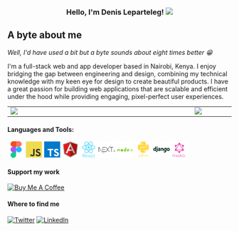 <!-- NOT DONEeee YET UNDER CONSTR --> 

<h3 align="center">
 Hello, I'm Denis Leparteleg!
  <img src="https://media.giphy.com/media/hvRJCLFzcasrR4ia7z/giphy.gif" width="28"> 
</h3>

## A byte about me
*Well, I'd have used a bit but a byte sounds about eight times better :grin:*

I'm a full-stack web and app developer based in Nairobi, Kenya. I enjoy bridging the gap between engineering and design, combining my technical knowledge with my keen eye for design to create beautiful products. I have a great passion for building web applications that are scalable and efficient under the hood while providing engaging, pixel-perfect user experiences.
<center>
<table>
  <tr>
      <td><img width="400px" align="left" src="https://github-readme-stats.vercel.app/api/top-langs/?username=Denis-leparteleg&hide=html&layout=compact&show_icons=true&theme=tokyonight" /></td>
      <td><img width="495px" align="left" src="https://github-readme-stats.vercel.app/api?username=Denis-leparteleg&hide=stars,contribs&count_private=true&show_icons=true&theme=tokyonight&hide_border=ture&hide_title=true" /></td>
</table>
</center>

 #### Languages and Tools:
<img src="https://github.com/devicons/devicon/blob/master/icons/figma/figma-original.svg" alt="Figma" width="37px" height="37px" /> <img 
src="https://github.com/devicons/devicon/blob/master/icons/javascript/javascript-original.svg" alt="JavaScript logo" width="37px" height="37px" /> <img 
src="https://github.com/devicons/devicon/blob/master/icons/typescript/typescript-original.svg" alt="Typescript" width="37px" height="37px" /> <img 
src="https://github.com/devicons/devicon/blob/master/icons/angularjs/angularjs-original.svg" alt="AngularJS" width="37px" height="37px" /> <img                                                                                                                                   src="https://github.com/devicons/devicon/blob/master/icons/react/react-original-wordmark.svg" alt="React" width="37px" height="37px" /> 
<img src="https://github.com/devicons/devicon/blob/master/icons/nextjs/nextjs-original-wordmark.svg" alt="NextJS" width="37px" height="37px" />
<img src="https://github.com/devicons/devicon/blob/master/icons/nodejs/nodejs-plain-wordmark.svg" alt="NodeJS" width="37px" height="37px" /> <img src="https://github.com/devicons/devicon/blob/master/icons/python/python-plain-wordmark.svg" alt="Python" width="37px" height="37px" />
<img src="https://github.com/devicons/devicon/blob/master/icons/django/django-plain-wordmark.svg" alt="django" width="37px" height="37px" />
<img src="https://github.com/devicons/devicon/blob/master/icons/graphql/graphql-plain-wordmark.svg" alt="Graphql" width="37px" height="37px" />



#### Support my work
<a href="https://www.buymeacoffee.com/denisleparteleg" target="_blank"><img src="https://cdn.buymeacoffee.com/buttons/v2/default-yellow.png" alt="Buy Me A Coffee" style="height: 41px !important;width: 175px !important;" ></a>


#### Where to find me
<p></a> <a href="https://twitter.com/denisleparteleg" target="_blank"><img alt="Twitter" src="https://img.shields.io/badge/twitter-%231DA1F2.svg?&style=for-the-badge&logo=twitter&logoColor=white" /></a> <a href="https://ke.linkedin.com/in/denis-leparteleg-a47410117" target="_blank"><img alt="LinkedIn" src="https://img.shields.io/badge/linkedin-%230077B5.svg?&style=for-the-badge&logo=linkedin&logoColor=white" /></a>  
</p>

<br />
<br />



